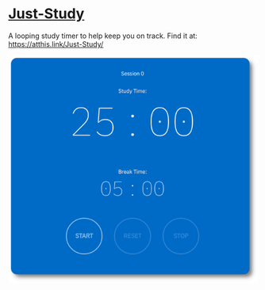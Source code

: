 # [Just-Study](https://atthis.link/Just-Study/)
A looping study timer to help keep you on track.
Find it at: https://atthis.link/Just-Study/

![Image of timer](assets/readme.png)
